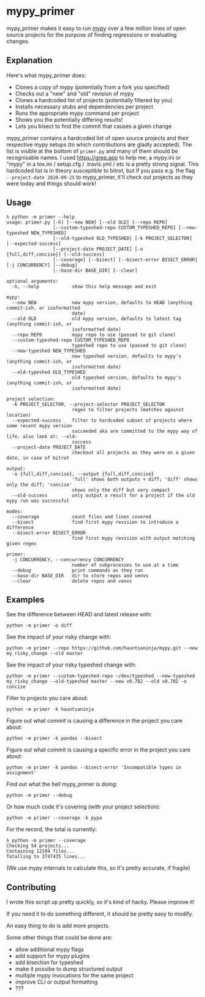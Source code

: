 # mypy_primer

mypy_primer makes it easy to run [mypy](https://github.com/python/mypy/) over a few million lines of
open source projects for the purpose of finding regressions or evaluating changes.

## Explanation

Here's what mypy_primer does:
- Clones a copy of mypy (potentially from a fork you specified)
- Checks out a "new" and "old" revision of mypy
- Clones a hardcoded list of projects (potentially filtered by you)
- Installs necessary stubs and dependencies per project
- Runs the appropriate mypy command per project
- Shows you the potentially differing results!
- Lets you bisect to find the commit that causes a given change

mypy_primer contains a hardcoded list of open source projects and their respective mypy setups (to
which contributions are gladly accepted). The list is visible at the bottom of `primer.py` and many
of them should be recognisable names. I used https://grep.app to help me; a mypy.ini or "mypy" in a
tox.ini / setup.cfg / .travis.yml / etc is a pretty strong signal. This hardcoded list is in theory
susceptible to bitrot, but if you pass e.g. the flag `--project-date 2020-09-25` to mypy_primer,
it'll check out projects as they were today and things should work!

## Usage

```
λ python -m primer --help
usage: primer.py [-h] [--new NEW] [--old OLD] [--repo REPO]
                 [--custom-typeshed-repo CUSTOM_TYPESHED_REPO] [--new-typeshed NEW_TYPESHED]
                 [--old-typeshed OLD_TYPESHED] [-k PROJECT_SELECTOR] [--expected-success]
                 [--project-date PROJECT_DATE] [-o {full,diff,concise}] [--old-success]
                 [--coverage] [--bisect] [--bisect-error BISECT_ERROR] [-j CONCURRENCY] [--debug]
                 [--base-dir BASE_DIR] [--clear]

optional arguments:
  -h, --help            show this help message and exit

mypy:
  --new NEW             new mypy version, defaults to HEAD (anything commit-ish, or isoformatted
                        date)
  --old OLD             old mypy version, defaults to latest tag (anything commit-ish, or
                        isoformatted date)
  --repo REPO           mypy repo to use (passed to git clone)
  --custom-typeshed-repo CUSTOM_TYPESHED_REPO
                        typeshed repo to use (passed to git clone)
  --new-typeshed NEW_TYPESHED
                        new typeshed version, defaults to mypy's (anything commit-ish, or
                        isoformatted date)
  --old-typeshed OLD_TYPESHED
                        old typeshed version, defaults to mypy's (anything commit-ish, or
                        isoformatted date)

project selection:
  -k PROJECT_SELECTOR, --project-selector PROJECT_SELECTOR
                        regex to filter projects (matches against location)
  --expected-success    filter to hardcoded subset of projects where some recent mypy version
                        succeeded aka are committed to the mypy way of life. also look at: --old-
                        success
  --project-date PROJECT_DATE
                        checkout all projects as they were on a given date, in case of bitrot

output:
  -o {full,diff,concise}, --output {full,diff,concise}
                        'full' shows both outputs + diff; 'diff' shows only the diff; 'concise'
                        shows only the diff but very compact
  --old-success         only output a result for a project if the old mypy run was successful

modes:
  --coverage            count files and lines covered
  --bisect              find first mypy revision to introduce a difference
  --bisect-error BISECT_ERROR
                        find first mypy revision with output matching given regex

primer:
  -j CONCURRENCY, --concurrency CONCURRENCY
                        number of subprocesses to use at a time
  --debug               print commands as they run
  --base-dir BASE_DIR   dir to store repos and venvs
  --clear               delete repos and venvs
```

## Examples

See the difference between HEAD and latest release with:
```
python -m primer -o diff
```

See the impact of your risky change with:
```
python -m primer --repo https://github.com/hauntsaninja/mypy.git --new my_risky_change --old master
```

See the impact of your risky typeshed change with:
```
python -m primer --custom-typeshed-repo ~/dev/typeshed --new-typeshed my_risky_change --old-typeshed master --new v0.782 --old v0.782 -o concise
```

Filter to projects you care about:
```
python -m primer -k hauntsaninja
```

Figure out what commit is causing a difference in the project you care about:
```
python -m primer -k pandas --bisect
```

Figure out what commit is causing a specific error in the project you care about:
```
python -m primer -k pandas --bisect-error 'Incompatible types in assignment'
```

Find out what the hell mypy_primer is doing:
```
python -m primer --debug
```

Or how much code it's covering (with your project selection):
```
python -m primer --coverage -k pypa
```

For the record, the total is currently:
```
λ python -m primer --coverage
Checking 54 projects...
Containing 12194 files...
Totalling to 3747435 lines...
```
(We use mypy internals to calculate this, so it's pretty accurate, if fragile)

## Contributing

I wrote this script up pretty quickly, so it's kind of hacky. Please improve it!

If you need it to do something different, it should be pretty easy to modify.

An easy thing to do is add more projects.

Some other things that could be done are:
- allow additional mypy flags
- add support for mypy plugins
- add bisection for typeshed
- make it possibe to dump structured output
- multiple mypy invocations for the same project
- improve CLI or output formatting
- ???

